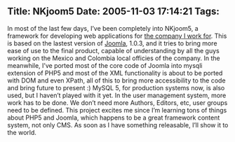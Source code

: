 Title: NKjoom5
Date: 2005-11-03 17:14:21
Tags: 
---
In most of the last few days, I&#8217;ve been completely into NKjoom5, a framework for developing web applications for <a target="_blank" href="http://www.nekotec.com.mx/">the company I work for</a>. This is based on the lastest version of <a target="_blank" href="http://www.joomla.org">Joomla</a>, 1.0.3, and it tries to bring more ease of use to the final product, capable of understanding by all the guys working on the Mexico and Colombia local officies of the company. In the meanwhile, I&#8217;ve ported most of the core code of Joomla into mysqli extension of PHP5 and most of the XML functionality is about to be ported with DOM and even XPath, all of this to bring more accessibility to the code and bring future to present :) MySQL 5, for production systems now, is also used, but I haven&#8217;t played with it yet. In the user management system, more work has to be done. We don&#8217;t need more Authors, Editors, etc, user groups need to be defined. This project excites me since I&#8217;m learning tons of things about PHP5 and Joomla, which happens to be a great framework content system, not only CMS. As soon as I have something releasable, I&#8217;ll show it to the world. <br/><br/>

